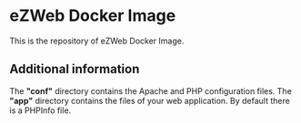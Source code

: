 # eZWeb Docker Image

This is the repository of eZWeb Docker Image.

## Additional information

The **"conf"** directory contains the Apache and PHP configuration files.
The **"app"** directory contains the files of your web application. By default there is a PHPInfo file.
